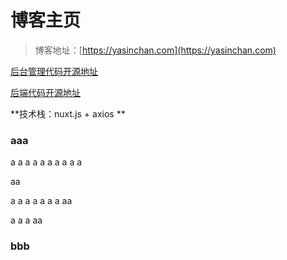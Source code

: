# 博客主页

> 博客地址：[https://yasinchan.com](https://yasinchan.com)

[后台管理代码开源地址](https://github.com/YasinChan/admin)

[后端代码开源地址](https://github.com/YasinChan/blog-be)

**技术栈：nuxt.js + axios **

### aaa
a
a
a
a
a
a
a
a
a
a

aa

a
a
a
a
a
a
a
aa

a
a
a
aa

### bbb
